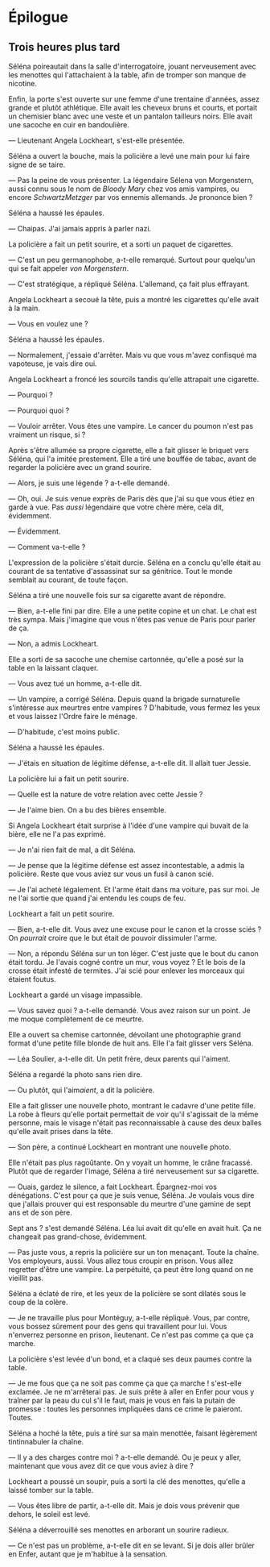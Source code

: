 Épilogue 
========

Trois heures plus tard
----------------------

Séléna poireautait dans la salle d'interrogatoire, jouant nerveusement
avec les menottes qui l'attachaient à la table, afin de tromper son manque
de nicotine.

Enfin, la porte s'est ouverte sur une femme d'une trentaine d'années,
assez grande et plutôt athlétique. Elle avait les cheveux bruns et
courts, et portait un chemisier blanc avec une veste et un pantalon
tailleurs noirs. Elle avait une sacoche en cuir en bandoulière. 

— Lieutenant Angela Lockheart, s'est-elle présentée.

Séléna a ouvert la bouche, mais la policière a levé une main pour lui
faire signe de se taire.

— Pas la peine de vous présenter. La légendaire Sélena von
Morgenstern, aussi connu sous le nom de *Bloody Mary* chez vos amis
vampires, ou encore *SchwartzMetzger* par vos ennemis allemands. Je
prononce bien ? 

Séléna a haussé les épaules.

— Chaipas. J'ai jamais appris à parler nazi.

La policière a fait un petit sourire, et a sorti un paquet de
cigarettes.

— C'est un peu germanophobe, a-t-elle remarqué. Surtout pour quelqu'un
qui se fait appeler *von Morgenstern*.

— C'est stratégique, a répliqué Séléna. L'allemand, ça fait plus
effrayant.

Angela Lockheart a secoué la tête, puis a montré les cigarettes
qu'elle avait à la main.

— Vous en voulez une ?

Séléna a haussé les épaules.

— Normalement, j'essaie d'arrêter. Mais vu que vous m'avez confisqué
ma vapoteuse, je vais dire oui.

Angela Lockheart a froncé les sourcils tandis qu'elle attrapait une
cigarette.

— Pourquoi ?

— Pourquoi quoi ?

— Vouloir arrêter. Vous êtes une vampire. Le cancer du poumon n'est
pas vraiment un risque, si ?

Après s'être allumée sa propre cigarette, elle a fait glisser le
briquet vers Séléna, qui l'a imitée prestement. Elle a tiré une
bouffée de tabac, avant de regarder la policière avec un grand
sourire. 

— Alors, je suis une légende ? a-t-elle demandé.

— Oh, oui. Je suis venue exprès de Paris dès que j'ai su que vous
étiez en garde à vue. Pas *aussi* légendaire que votre chère mère,
cela dit, évidemment.

— Évidemment.

— Comment va-t-elle ?

L'expression de la policière s'était durcie. Séléna en a conclu
qu'elle était au courant de sa tentative d'assassinat sur sa
génitrice. Tout le monde semblait au courant, de toute façon.

Séléna a tiré une nouvelle fois sur sa cigarette avant de répondre. 

— Bien, a-t-elle fini par dire. Elle a une petite copine et un
chat. Le chat est très sympa. Mais j'imagine que vous n'êtes pas venue
de Paris pour parler de ça.

— Non, a admis Lockheart.

Elle a sorti de sa sacoche une chemise cartonnée, qu'elle a posé sur
la table en la laissant claquer.

— Vous avez tué un homme, a-t-elle dit.

— Un vampire, a corrigé Séléna. Depuis quand la brigade surnaturelle
s'intéresse aux meurtres entre vampires ? D'habitude, vous fermez les
yeux et vous laissez l'Ordre faire le ménage.

— D'habitude, c'est moins public.

Séléna a haussé les épaules.

— J'étais en situation de légitime défense, a-t-elle dit. Il allait
tuer Jessie.

La policière lui a fait un petit sourire.

— Quelle est la nature de votre relation avec cette Jessie ?

— Je l'aime bien. On a bu des bières ensemble.

Si Angela Lockheart était surprise à l'idée d'une vampire qui buvait
de la bière, elle ne l'a pas exprimé.

— Je n'ai rien fait de mal, a dit Séléna.

— Je pense que la légitime défense est assez incontestable, a admis la
policière. Reste que vous aviez sur vous un fusil à canon scié.

— Je l'ai acheté légalement. Et l'arme était dans ma voiture, pas sur
moi. Je ne l'ai sortie que quand j'ai entendu les coups de feu. 

Lockheart a fait un petit sourire.

— Bien, a-t-elle dit. Vous avez une excuse pour le canon et la crosse
sciés ? On *pourrait* croire que le but était de pouvoir dissimuler
l'arme.

— Non, a répondu Séléna sur un ton léger. C'est juste que le bout du
canon était tordu. Je l'avais cogné contre un mur, vous voyez ? Et le bois de la crosse était infesté de
termites. J'ai scié pour enlever les morceaux qui étaient foutus.

Lockheart a gardé un visage impassible.

— Vous savez quoi ? a-t-elle demandé. Vous avez raison sur un
point. Je me moque complètement de ce meurtre.

Elle a ouvert sa chemise cartonnée, dévoilant une photographie grand
format d'une petite fille blonde de huit ans. Elle l'a
fait glisser vers Séléna.

— Léa Soulier, a-t-elle dit. Un petit frère, deux parents qui
l'aiment.

Séléna a regardé la photo sans rien dire.

— Ou plutôt, qui l'aim*aient*, a dit la policière.

Elle a fait glisser une nouvelle photo, montrant le cadavre d'une
petite fille. La robe à fleurs qu'elle portait permettait de voir
qu'il s'agissait de la même personne, mais le visage n'était pas reconnaissable
à cause des deux balles qu'elle avait prises dans la tête.

— Son père, a continué Lockheart en montrant une nouvelle photo.

Elle n'était pas plus ragoûtante. On y voyait un homme, le crâne
fracassé. Plutôt que de regarder l'image, Séléna a tiré nerveusement sur sa cigarette.

— Ouais, gardez le silence, a fait Lockheart. Épargnez-moi vos
dénégations. C'est pour ça que je suis venue, Séléna. Je voulais vous
dire que j'allais prouver qui est responsable du meurtre d'une gamine
de sept ans et de son père.

Sept ans ? s'est demandé Séléna. Léa lui avait dit qu'elle en
avait huit. Ça ne changeait pas grand-chose, évidemment. 

— Pas juste vous, a repris la policière sur un ton menaçant. Toute la
chaîne. Vos employeurs, aussi. Vous allez tous croupir en prison. Vous
allez regretter d'être une vampire.  La perpétuité, ça peut être long quand on ne vieillit
pas.

Séléna a éclaté de rire, et les yeux de la policière se sont dilatés
sous le coup de la colère.

— Je ne travaille plus pour Montéguy, a-t-elle répliqué. Vous, par
contre, vous bossez sûrement pour des gens qui travaillent pour
lui. Vous n'enverrez personne en prison, lieutenant. Ce n'est pas
comme ça que ça marche.

La policière s'est levée d'un bond, et a claqué ses deux paumes contre
la table.

— Je me fous que ça ne soit pas comme ça que ça marche ! s'est-elle
exclamée. Je ne m'arrêterai pas. Je suis prête à aller en Enfer
pour vous y traîner par la peau du cul s'il le faut, mais je vous en
fais la putain de promesse : toutes les personnes impliquées dans ce
crime le paieront. Toutes. 

Séléna a hoché la tête, puis a tiré sur sa main menottée, faisant
légèrement tintinnabuler la chaîne.

— Il y a des charges contre moi ? a-t-elle demandé. Ou je peux y
aller, maintenant que vous avez dit ce que vous aviez à dire ?

Lockheart a poussé un soupir, puis a sorti la clé des menottes,
qu'elle a laissé tomber sur la table.

— Vous êtes libre de partir, a-t-elle dit. Mais je dois vous prévenir
que dehors, le soleil est levé.

Séléna a déverrouillé ses menottes en arborant un sourire radieux.

— Ce n'est pas un problème, a-t-elle dit en se levant. Si je dois
aller brûler en Enfer, autant que je m'habitue à la sensation. 
